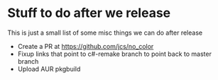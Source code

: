 # Stuff to do after we release
This is just a small list of some misc things we can do after release
- Create a PR at https://github.com/jcs/no_color
- Fixup links that point to c#-remake branch to point back to master branch
- Upload AUR pkgbuild